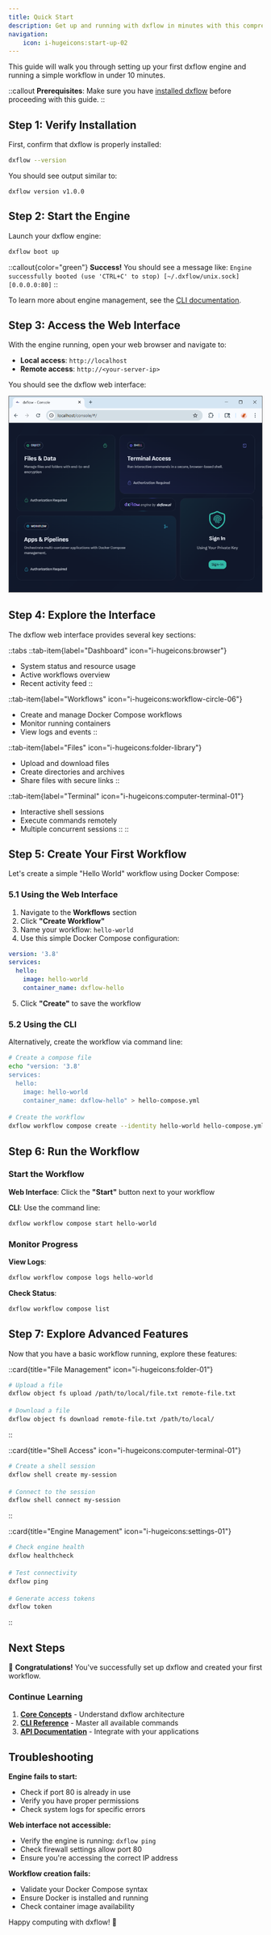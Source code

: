 ```yaml
---
title: Quick Start
description: Get up and running with dxflow in minutes with this comprehensive step-by-step guide
navigation:
    icon: i-hugeicons:start-up-02
---
```


This guide will walk you through setting up your first dxflow engine and running a simple workflow in under 10 minutes.

::callout
**Prerequisites**: Make sure you have [installed dxflow](/docs/getting-started/installation) before proceeding with this guide.
::

## Step 1: Verify Installation

First, confirm that dxflow is properly installed:

```bash
dxflow --version
```

You should see output similar to:
```
dxflow version v1.0.0
```

## Step 2: Start the Engine

Launch your dxflow engine:

```bash
dxflow boot up
```

::callout{color="green"}
**Success!** You should see a message like:
`Engine successfully booted (use 'CTRL+C' to stop) [~/.dxflow/unix.sock] [0.0.0.0:80]`
::

To learn more about engine management, see the [CLI documentation](/docs/cli/engine/boot).

## Step 3: Access the Web Interface

With the engine running, open your web browser and navigate to:

- **Local access**: `http://localhost`
- **Remote access**: `http://<your-server-ip>`

You should see the dxflow web interface:

![dxflow UI](/assets/ui_start_dark.png)

## Step 4: Explore the Interface

The dxflow web interface provides several key sections:

::tabs
  ::tab-item{label="Dashboard" icon="i-hugeicons:browser"}
  - System status and resource usage
  - Active workflows overview
  - Recent activity feed
  ::

  ::tab-item{label="Workflows" icon="i-hugeicons:workflow-circle-06"}
  - Create and manage Docker Compose workflows
  - Monitor running containers
  - View logs and events
  ::

  ::tab-item{label="Files" icon="i-hugeicons:folder-library"}
  - Upload and download files
  - Create directories and archives
  - Share files with secure links
  ::

  ::tab-item{label="Terminal" icon="i-hugeicons:computer-terminal-01"}
  - Interactive shell sessions
  - Execute commands remotely
  - Multiple concurrent sessions
  ::
::

## Step 5: Create Your First Workflow

Let's create a simple "Hello World" workflow using Docker Compose:

### 5.1 Using the Web Interface

1. Navigate to the **Workflows** section
2. Click **"Create Workflow"**
3. Name your workflow: `hello-world`
4. Use this simple Docker Compose configuration:

```yaml
version: '3.8'
services:
  hello:
    image: hello-world
    container_name: dxflow-hello
```

5. Click **"Create"** to save the workflow

### 5.2 Using the CLI

Alternatively, create the workflow via command line:

```bash
# Create a compose file
echo "version: '3.8'
services:
  hello:
    image: hello-world
    container_name: dxflow-hello" > hello-compose.yml

# Create the workflow
dxflow workflow compose create --identity hello-world hello-compose.yml
```

## Step 6: Run the Workflow

### Start the Workflow

**Web Interface**: Click the **"Start"** button next to your workflow

**CLI**: Use the command line:
```bash
dxflow workflow compose start hello-world
```

### Monitor Progress

**View Logs**:
```bash
dxflow workflow compose logs hello-world
```

**Check Status**:
```bash
dxflow workflow compose list
```

## Step 7: Explore Advanced Features

Now that you have a basic workflow running, explore these features:

::card{title="File Management" icon="i-hugeicons:folder-01"}
```bash
# Upload a file
dxflow object fs upload /path/to/local/file.txt remote-file.txt

# Download a file
dxflow object fs download remote-file.txt /path/to/local/
```
::

::card{title="Shell Access" icon="i-hugeicons:computer-terminal-01"}
```bash
# Create a shell session
dxflow shell create my-session

# Connect to the session
dxflow shell connect my-session
```
::

::card{title="Engine Management" icon="i-hugeicons:settings-01"}
```bash
# Check engine health
dxflow healthcheck

# Test connectivity
dxflow ping

# Generate access tokens
dxflow token
```
::

## Next Steps

🎉 **Congratulations!** You've successfully set up dxflow and created your first workflow.

### Continue Learning

1. **[Core Concepts](/docs/getting-started/concepts)** - Understand dxflow architecture
2. **[CLI Reference](/docs/cli)** - Master all available commands
3. **[API Documentation](/docs/api)** - Integrate with your applications

## Troubleshooting

**Engine fails to start:**
- Check if port 80 is already in use
- Verify you have proper permissions
- Check system logs for specific errors

**Web interface not accessible:**
- Verify the engine is running: `dxflow ping`
- Check firewall settings allow port 80
- Ensure you're accessing the correct IP address

**Workflow creation fails:**
- Validate your Docker Compose syntax
- Ensure Docker is installed and running
- Check container image availability

Happy computing with dxflow! 🚀
